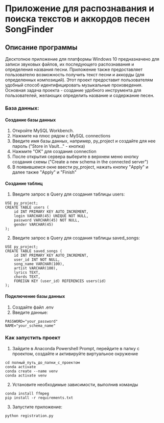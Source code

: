# Приложение для распознавания и поиска текстов и аккордов песен SongFinder

## Описание программы
Десктопное приложение для платформы Windows 10 предназначено для 
записи звуковых файлов, их последующего распознавания и определения 
названия песни. Приложение также предоставляет пользователю 
возможность получить текст песни и аккорды (для определенных
композиций). Этот проект предоставит пользователям удобный способ 
идентифицировать музыкальные произведения. Основная задача проекта -
создание удобного инструмента для пользователей, желающих определить 
название и содержание песен.
### База данных:
#### Создание базы данных
1. Откройте MySQL Workbench.
2. Нажмите на плюс рядом с MySQL connections
3. Введите имя базы данных, например, py_project и создайте для нее пароль ("Store in Vault..." - кнопка)
4. Нажмите "OK" для создания connection
5. После открытия сервера выберите в верхнем меню кнопку создания cхемы ("Create a new schema in the connected server")
6. В появившемся окне ввести py_project, нажать кнопку "Apply" и далее также "Apply" и "Finish" 

#### Создание таблиц
1. Введите запрос в Query для создания таблицы users:
```
USE py_project;
CREATE TABLE users (
    id INT PRIMARY KEY AUTO_INCREMENT,
    login VARCHAR(45) UNIQUE NOT NULL,
    password VARCHAR(45) NOT NULL,
    gender VARCHAR(45)
);
```
2. Введите запрос в Query для создания таблицы saved_songs:
```
USE py_project;
CREATE TABLE saved_songs (
    id INT PRIMARY KEY AUTO_INCREMENT,
    user_id INT NOT NULL,
    song_name VARCHAR(100),
    artist VARCHAR(100),
    lyrics TEXT,
    chords TEXT,
    FOREIGN KEY (user_id) REFERENCES users(id)
);
```
#### Подключение базы данных
1. Создайте файл .env
2. Введите данные:
```
PASSWORD="your_password"
NAME="your_schema_name"
```

### Как запустить проект
1. Зайдите в Anaconda Powershell Prompt, перейдите в папку с проектом, создайте и активируйте виртуальное окружение
```
cd полный_путь_до_папки_с_проектом
conda activate
conda create --name venv
conda activate venv
```
2. Установите необходимые зависимости, выполнив команды
```
conda install ffmpeg
pip install -r requirements.txt
```
3. Запустите приложение:
```
python registration.py
```
